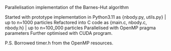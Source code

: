 Parallelisation implementation of the Barnes-Hut algorithm

Started with prototype implementation in Python3.11 as {nbody.py, utils.py} | up to n=1000 particles Refactored into C code as {main.c, nbody.c, nbody.h} | up to n=100_000 particles Parallelised with OpenMP pragma parameters
Further optimised with CUDA program.

P.S. Borrowed timer.h from the OpenMP resources.

